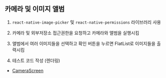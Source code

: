 ## 카메라 및 이미지 앨범

1. `react-native-image-picker` 및 `react-native-permissions` 라이브러리 사용

2. 카메라 및 외부저장소 접근권한을 요청하고 카메라와 앨범을 실행시킴

3. 앨범에서 여러 이미지들을 선택하고 확인 버튼을 누르면 FlatList로 이미지들을 출력시킴 

4. 테스트 코드 작성 (렌더링)

* [CameraScreen](../screens/CameraScreen.tsx)

